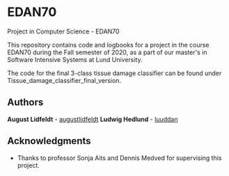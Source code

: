 # EDAN70
Project in Computer Science - EDAN70

This repository contains code and logbooks for a project in the course EDAN70 during the Fall semester of 2020, as a part of our master's in Software Intensive Systems at Lund University.

The code for the final 3-class tissue damage classifier can be found under Tissue_damage_classifier_final_version.

## Authors

**August Lidfeldt** - [augustlidfeldt](https://github.com/augustlidfeldt)
**Ludwig Hedlund** - [luuddan](https://github.com/luuddan)

## Acknowledgments

* Thanks to professor Sonja Aits and Dennis Medved for supervising this project.
